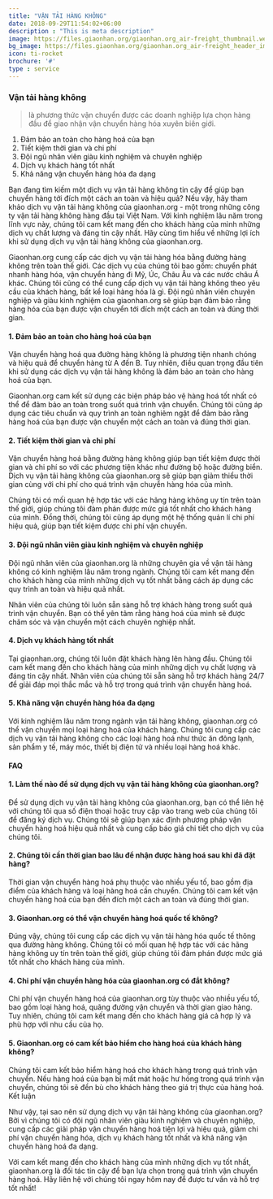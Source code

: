 ```yaml
---
title: "VẬN TẢI HÀNG KHÔNG"
date: 2018-09-29T11:54:02+06:00
description : "This is meta description"
image: https://files.giaonhan.org/giaonhan.org_air-freight_thumbnail.webp
bg_image: https://files.giaonhan.org/giaonhan.org_air-freight_header_img.webp
icon: ti-rocket
brochure: '#'
type : service
---
```


### Vận tải hàng không


>là phương thức vận chuyển được các doanh nghiệp lựa chọn hàng đầu để giao nhận vận chuyển hàng hóa xuyên biên giới.

1. Đảm bảo an toàn cho hàng hoá của bạn
2. Tiết kiệm thời gian và chi phí
3. Đội ngũ nhân viên giàu kinh nghiệm và chuyên nghiệp
4. Dịch vụ khách hàng tốt nhất
5. Khả năng vận chuyển hàng hóa đa dạng

Bạn đang tìm kiếm một dịch vụ vận tải hàng không tin cậy để giúp bạn chuyển hàng tới đích một cách an toàn và hiệu quả? Nếu vậy, hãy tham khảo dịch vụ vận tải hàng không của giaonhan.org - một trong những công ty vận tải hàng không hàng đầu tại Việt Nam. Với kinh nghiệm lâu năm trong lĩnh vực này, chúng tôi cam kết mang đến cho khách hàng của mình những dịch vụ chất lượng và đáng tin cậy nhất. Hãy cùng tìm hiểu về những lợi ích khi sử dụng dịch vụ vận tải hàng không của giaonhan.org.

Giaonhan.org cung cấp các dịch vụ vận tải hàng hóa bằng đường hàng không trên toàn thế giới. Các dịch vụ của chúng tôi bao gồm: chuyển phát nhanh hàng hóa, vận chuyển hàng đi Mỹ, Úc, Châu Âu và các nước châu Á khác. Chúng tôi cũng có thể cung cấp dịch vụ vận tải hàng không theo yêu cầu của khách hàng, bất kể loại hàng hóa là gì. Đội ngũ nhân viên chuyên nghiệp và giàu kinh nghiệm của giaonhan.org sẽ giúp bạn đảm bảo rằng hàng hóa của bạn được vận chuyển tới đích một cách an toàn và đúng thời gian.

#### 1. Đảm bảo an toàn cho hàng hoá của bạn

Vận chuyển hàng hoá qua đường hàng không là phương tiện nhanh chóng và hiệu quả để chuyển hàng từ A đến B. Tuy nhiên, điều quan trọng đầu tiên khi sử dụng các dịch vụ vận tải hàng không là đảm bảo an toàn cho hàng hoá của bạn.

Giaonhan.org cam kết sử dụng các biện pháp bảo vệ hàng hoá tốt nhất có thể để đảm bảo an toàn trong suốt quá trình vận chuyển. Chúng tôi cũng áp dụng các tiêu chuẩn và quy trình an toàn nghiêm ngặt để đảm bảo rằng hàng hoá của bạn được vận chuyển một cách an toàn và đúng thời gian.
#### 2. Tiết kiệm thời gian và chi phí

Vận chuyển hàng hoá bằng đường hàng không giúp bạn tiết kiệm được thời gian và chi phí so với các phương tiện khác như đường bộ hoặc đường biển. Dịch vụ vận tải hàng không của giaonhan.org sẽ giúp bạn giảm thiểu thời gian cùng với chi phí cho quá trình vận chuyển hàng hóa của mình.

Chúng tôi có mối quan hệ hợp tác với các hãng hàng không uy tín trên toàn thế giới, giúp chúng tôi đàm phán được mức giá tốt nhất cho khách hàng của mình. Đồng thời, chúng tôi cũng áp dụng một hệ thống quản lí chi phí hiệu quả, giúp bạn tiết kiệm được chi phí vận chuyển.
#### 3. Đội ngũ nhân viên giàu kinh nghiệm và chuyên nghiệp

Đội ngũ nhân viên của giaonhan.org là những chuyên gia về vận tải hàng không có kinh nghiệm lâu năm trong ngành. Chúng tôi cam kết mang đến cho khách hàng của mình những dịch vụ tốt nhất bằng cách áp dụng các quy trình an toàn và hiệu quả nhất.

Nhân viên của chúng tôi luôn sẵn sàng hỗ trợ khách hàng trong suốt quá trình vận chuyển. Bạn có thể yên tâm rằng hàng hoá của mình sẽ được chăm sóc và vận chuyển một cách chuyên nghiệp nhất.
#### 4. Dịch vụ khách hàng tốt nhất

Tại giaonhan.org, chúng tôi luôn đặt khách hàng lên hàng đầu. Chúng tôi cam kết mang đến cho khách hàng của mình những dịch vụ chất lượng và đáng tin cậy nhất. Nhân viên của chúng tôi sẵn sàng hỗ trợ khách hàng 24/7 để giải đáp mọi thắc mắc và hỗ trợ trong quá trình vận chuyển hàng hoá.
#### 5. Khả năng vận chuyển hàng hóa đa dạng

Với kinh nghiệm lâu năm trong ngành vận tải hàng không, giaonhan.org có thể vận chuyển mọi loại hàng hoá của khách hàng. Chúng tôi cung cấp các dịch vụ vận tải hàng không cho các loại hàng hoá như thức ăn đông lạnh, sản phẩm y tế, máy móc, thiết bị điện tử và nhiều loại hàng hoá khác.
#### FAQ
#### 1. Làm thế nào để sử dụng dịch vụ vận tải hàng không của giaonhan.org?

Để sử dụng dịch vụ vận tải hàng không của giaonhan.org, bạn có thể liên hệ với chúng tôi qua số điện thoại hoặc truy cập vào trang web của chúng tôi để đăng ký dịch vụ. Chúng tôi sẽ giúp bạn xác định phương pháp vận chuyển hàng hoá hiệu quả nhất và cung cấp báo giá chi tiết cho dịch vụ của chúng tôi.
#### 2. Chúng tôi cần thời gian bao lâu để nhận được hàng hoá sau khi đã đặt hàng?

Thời gian vận chuyển hàng hoá phụ thuộc vào nhiều yếu tố, bao gồm địa điểm của khách hàng và loại hàng hoá cần chuyển. Chúng tôi cam kết vận chuyển hàng hoá của bạn đến đích một cách an toàn và đúng thời gian.
#### 3. Giaonhan.org có thể vận chuyển hàng hoá quốc tế không?

Đúng vậy, chúng tôi cung cấp các dịch vụ vận tải hàng hóa quốc tế thông qua đường hàng không. Chúng tôi có mối quan hệ hợp tác với các hãng hàng không uy tín trên toàn thế giới, giúp chúng tôi đàm phán được mức giá tốt nhất cho khách hàng của mình.
#### 4. Chi phí vận chuyển hàng hóa của giaonhan.org có đắt không?

Chi phí vận chuyển hàng hoá của giaonhan.org tùy thuộc vào nhiều yếu tố, bao gồm loại hàng hoá, quãng đường vận chuyển và thời gian giao hàng. Tuy nhiên, chúng tôi cam kết mang đến cho khách hàng giá cả hợp lý và phù hợp với nhu cầu của họ.
#### 5. Giaonhan.org có cam kết bảo hiểm cho hàng hoá của khách hàng không?

Chúng tôi cam kết bảo hiểm hàng hoá cho khách hàng trong quá trình vận chuyển. Nếu hàng hoá của bạn bị mất mát hoặc hư hỏng trong quá trình vận chuyển, chúng tôi sẽ đền bù cho khách hàng theo giá trị thực của hàng hoá.
Kết luận

Như vậy, tại sao nên sử dụng dịch vụ vận tải hàng không của giaonhan.org? Bởi vì chúng tôi có đội ngũ nhân viên giàu kinh nghiệm và chuyên nghiệp, cung cấp các giải pháp vận chuyển hàng hoá tiện lợi và hiệu quả, giảm chi phí vận chuyển hàng hóa, dịch vụ khách hàng tốt nhất và khả năng vận chuyển hàng hoá đa dạng.

Với cam kết mang đến cho khách hàng của mình những dịch vụ tốt nhất, giaonhan.org là đối tác tin cậy để bạn lựa chọn trong quá trình vận chuyển hàng hoá. Hãy liên hệ với chúng tôi ngay hôm nay để được tư vấn và hỗ trợ tốt nhất!
